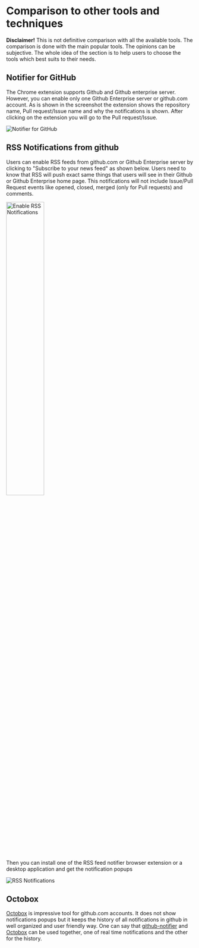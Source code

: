 # Comparison to other tools and techniques

**Disclaimer!** This is not definitive comparison with all the available tools. The comparison is done with the main popular tools. The opinions can be subjective. The whole idea of the section is to help users to choose the tools which best suits to their needs.

## Notifier for GitHub

The Chrome extension supports Github and Github enterprise server. However, you can enable only one Github Enterprise server or github.com account. As is shown in the screenshot the extension shows the repository name, Pull request/Issue name and why the notifications is shown. After clicking on the extension you will go to the Pull request/Issue.

<img src="Notifier%20for%20GitHub%20Chrome%20extension%20notification.png" alt="Notifier for GitHub">

## RSS Notifications from github

Users can enable RSS feeds from github.com or Github Enterprise server by clicking to "Subscribe to your news feed" as shown below. Users need to know that RSS will push exact same things that users will see in their Github or Github Enterprise home page. This notifications will not include Issue/Pull Request events like opened, closed, merged (only for Pull requests) and comments.

<img src="Enable%20RSS%20Notifications.png" alt="Enable RSS Notifications" width="45%" height="45%">

Then you can install one of the RSS feed notifier browser extension or a desktop application and get the notification popups

<img src="RSS%20feed%20notification.png" alt="RSS Notifications">

## Octobox

[Octobox](https://github.com/octobox/octobox) is impressive tool for github.com accounts. It does not show notifications popups but it keeps the history of all notifications in github in well organized and user friendly way. One can say that [github-notifier](https://github.com/sargsyan/github-notifier) and [Octobox](https://github.com/octobox/octobox) can be used together, one of real time notifications and the other for the history.

